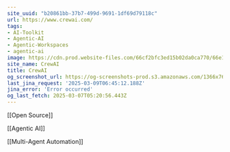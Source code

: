 ```yaml
---
site_uuid: "b20861bb-37b7-499d-9691-1df69d79118c"
url: https://www.crewai.com/
tags:
- AI-Toolkit
- Agentic-AI
- Agentic-Workspaces
- agentic-ai
image: https://cdn.prod.website-files.com/66cf2bfc3ed15b02da0ca770/66e1e4bddb9f194838194eb2_256x256.png
site_name: CrewAI
title: CrewAI
og_screenshot_url: https://og-screenshots-prod.s3.amazonaws.com/1366x768/80/false/2d1c25882762ee1d7d08262b260f4f6a6e73efb92255dd5c23f50d9f9c5bcd84.jpeg
last_jina_request: '2025-03-09T06:45:12.188Z'
jina_error: 'Error occurred'
og_last_fetch: 2025-03-07T05:20:56.443Z
---
```

[[Open Source]]

[[Agentic AI]]

[[Multi-Agent Automation]]




